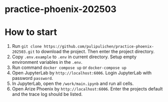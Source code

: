 # practice-phoenix-202503

# How to start

1. Run `git clone https://github.com/pulipulichen/practice-phoenix-202503.git` to download the project. Then enter the project directory.
2. Copy `.env.example` to `.env` in current directory. Setup empty environment variables in the `.env`.
3. Run command `docker compose up` or `docker-compose up`
4. Open JupyterLab by `http://localhost:6006`. Login JupyterLab with password `password`.
5. In JupyterLab, open the `/work/main.ipynb` and run all cells.
6. Open Arize Phoenix by `http://localhost:6006`. Enter the projects default and the trace log should be listed.